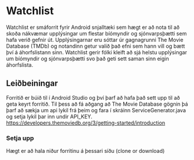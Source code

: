 # Watchlist
Watchlist er smáforrit fyrir Android snjalltæki sem hægt er að nota til að skoða nákvæmar upplýsingar 
um flestar bíómyndir og sjónvarpsþætti sem hafa verið gefnir út. Upplýsingarnar eru sóttar úr gagnagrunni 
The Movie Database (TMDb) og notandinn getur valið það efni sem hann vill og bætt því á áhorfslistann sinn. 
Watchlist gerir fólki kleift að sjá helstu upplýsingar um bíómyndir og sjónvarpsþætti svo það geti sett 
saman sinn eigin áhorfslista.

## Leiðbeiningar

Forritið er búið til í Android Studio og því þarf að hafa það sett upp til að geta keyrt forritið.
Til þess að fá aðgang að The Movie Database gögnin þá þarf að sækja um api lykil frá þeim og fara
í skráinn ServiceGenerator.java og setja lykil þar inn undir API_KEY.
 https://developers.themoviedb.org/3/getting-started/introduction

### Setja upp

Hægt er að hala niður forritinu á þessari síðu (clone or download)

